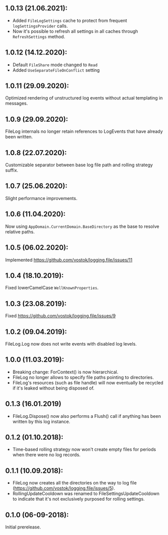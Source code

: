 ## 1.0.13 (21.06.2021):

- Added `FileLogSettings` cache to protect from frequent `logSettingsProvider` calls.
- Now it's possible to refresh all settings in all caches through `RefreshSettings` method.

## 1.0.12 (14.12.2020):

- Default `FileShare` mode changed to `Read`
- Added `UseSeparateFileOnConflict` setting


## 1.0.11 (29.09.2020):

Optimized rendering of unstructured log events without actual templating in messages.

## 1.0.9 (29.09.2020):

FileLog internals no longer retain references to LogEvents that have already been written.

## 1.0.8 (22.07.2020):

Customizable separator between base log file path and rolling strategy suffix.

## 1.0.7 (25.06.2020):

Slight performance improvements.

## 1.0.6 (11.04.2020):

Now using `AppDomain.CurrentDomain.BaseDirectory` as the base to resolve relative paths.

## 1.0.5 (06.02.2020):

Implemented https://github.com/vostok/logging.file/issues/11

## 1.0.4 (18.10.2019):

Fixed lowerCamelCase `WellKnownProperties`.

## 1.0.3 (23.08.2019):

Fixed https://github.com/vostok/logging.file/issues/9

## 1.0.2 (09.04.2019):

FileLog.Log now does not write events with disabled log levels.

## 1.0.0 (11.03.2019):

* Breaking change: ForContext() is now hierarchical.
* FileLog no longer allows to specify file paths pointing to directories.
* FileLog's resources (such as file handle) will now eventually be recycled if it's leaked without being disposed of.

## 0.1.3 (16.01.2019)

* FileLog.Dispose() now also performs a Flush() call if anything has been written by this log instance.

## 0.1.2 (01.10.2018):

* Time-based rolling strategy now won't create empty files for periods when there were no log records.

## 0.1.1 (10.09.2018):

* FileLog now creates all the directories on the way to log file (https://github.com/vostok/logging.file/issues/5).
* RollingUpdateCooldown was renamed to FileSettingsUpdateCooldown to indicate that it's not exclusively purposed for rolling settings.

## 0.1.0 (06-09-2018): 

Initial prerelease.
